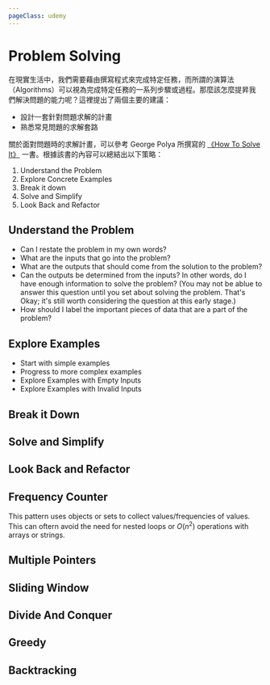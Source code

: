 ```yaml
---
pageClass: udemy
---
```


# Problem Solving

在現實生活中，我們需要藉由撰寫程式來完成特定任務，而所謂的演算法（Algorithms）可以視為完成特定任務的一系列步驟或過程。那麼該怎麼提昇我們解決問題的能力呢？這裡提出了兩個主要的建議：

- 設計一套針對問題求解的計畫
- 熟悉常見問題的求解套路

關於面對問題時的求解計畫，可以參考 George Polya 所撰寫的 [《How To Solve It》](https://www.amazon.com/How-Solve-Mathematical-Princeton-Science/dp/069111966X) 一書。根據該書的內容可以總結出以下策略：

1. Understand the Problem
2. Explore Concrete Examples
3. Break it down
4. Solve and Simplify
5. Look Back and Refactor

## Understand the Problem

- Can I restate the problem in my own words?
- What are the inputs that go into the problem?
- What are the outputs that should come from the solution to the problem?
- Can the outputs be determined from the inputs? In other words, do I have enough information to solve the problem? (You may not be ablue to answer this question until you set about solving the problem. That's Okay; it's still worth considering the question at this early stage.)
- How should I label the important pieces of data that are a part of the problem?

## Explore Examples

- Start with simple examples
- Progress to more complex examples
- Explore Examples with Empty Inputs
- Explore Examples with Invalid Inputs

## Break it Down

## Solve and Simplify

## Look Back and Refactor

## Frequency Counter

This pattern uses objects or sets to collect values/frequencies of values. This can oftern avoid the need for nested loops or $O(n^2)$ operations with arrays or strings.

## Multiple Pointers

## Sliding Window

## Divide And Conquer

## Greedy

## Backtracking